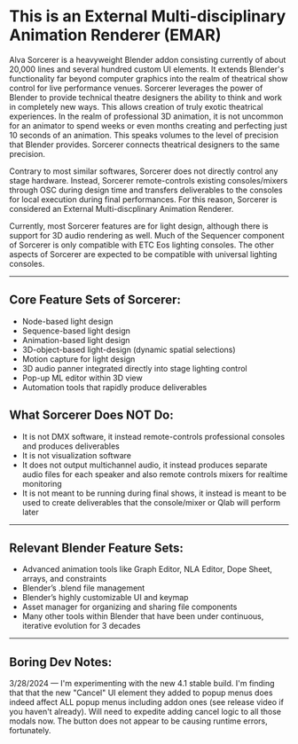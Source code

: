 **This is an External Multi-disciplinary Animation Renderer (EMAR)**
======================================================================

Alva Sorcerer is a heavyweight Blender addon consisting currently of about 20,000 lines and several hundred custom UI elements. It extends Blender's functionality far beyond computer graphics into the realm of theatrical show control for live performance venues. Sorcerer leverages the power of Blender to provide technical theatre designers the ability to think and work in completely new ways. This allows creation of truly exotic theatrical experiences. In the realm of professional 3D animation, it is not uncommon for an animator to spend weeks or even months creating and perfecting just 10 seconds of an animation. This speaks volumes to the level of precision that Blender provides. Sorcerer connects theatrical designers to the same precision. 

Contrary to most similar softwares, Sorcerer does not directly control any stage hardware. Instead, Sorcerer remote-controls existing consoles/mixers through OSC during design time and transfers deliverables to the consoles for local execution during final performances. For this reason, Sorcerer is considered an External Multi-discplinary Animation Renderer. 

Currently, most Sorcerer features are for light design, although there is support for 3D audio rendering as well. Much of the Sequencer component of Sorcerer is only compatible with ETC Eos lighting consoles. The other aspects of Sorcerer are expected to be compatible with universal lighting consoles.


---------------------------------------
**Core Feature Sets of Sorcerer:**
---------------------------------------

- Node-based light design
- Sequence-based light design
- Animation-based light design
- 3D-object-based light-design (dynamic spatial selections)
- Motion capture for light design
- 3D audio panner integrated directly into stage lighting control
- Pop-up ML editor within 3D view
- Automation tools that rapidly produce deliverables


**What Sorcerer Does NOT Do:**
---------------------------------------

- It is not DMX software, it instead remote-controls professional consoles and produces deliverables
- It is not visualization software
- It does not output multichannel audio, it instead produces separate audio files for each speaker and also remote controls mixers for realtime monitoring
- It is not meant to be running during final shows, it instead is meant to be used to create deliverables that the console/mixer or Qlab will perform later


---------------------------------------
**Relevant Blender Feature Sets:**
---------------------------------------

- Advanced animation tools like Graph Editor, NLA Editor, Dope Sheet, arrays, and constraints 
- Blender’s .blend file management 
- Blender’s highly customizable UI and keymap 
- Asset manager for organizing and sharing file components
- Many other tools within Blender that have been under continuous, iterative evolution for 3 decades


------------------------
**Boring Dev Notes:**
------------------------
3/28/2024 — I'm experimenting with the new 4.1 stable build. I'm finding that that the new "Cancel" UI element they added to popup menus does indeed affect ALL popup menus including addon ones (see release video if you haven't already). Will need to expedite adding cancel logic to all those modals now. The button does not appear to be causing runtime errors, fortunately.
